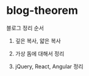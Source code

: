 # blog-theorem
블로그 정리 순서 

1. 깊은 복사, 얇은 복사 <br>

2. 가상 돔에 대해서 정리 <br>

3. jQuery, React, Angular 정리 <br> 